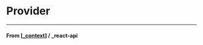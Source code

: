 # Provider

---

#### **From** [[_context]] / \_react-api

[//begin]: # "Autogenerated link references for markdown compatibility"
[_context]: _context "Context API"
[//end]: # "Autogenerated link references"
